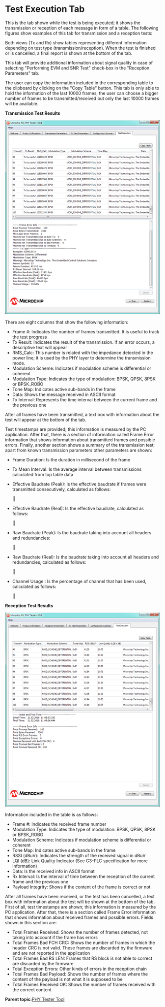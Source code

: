 # Test Execution Tab

This is the tab shown while the test is being executed; it shows the transmission or reception of each message in form of a table. The following figures show examples of this tab for transmission and a reception tests:

Both views \(Tx and Rx\) show tables representing different information depending on test type \(transmission/reception\). When the test is finished or is cancelled, a final report is shown at the bottom of the tab.

This tab will provide additional information about signal quality in case of selecting "Performing EVM and SNR Test" check-box in the "Reception Parameters" tab.

The user can copy the information included in the corresponding table to the clipboard by clicking on the "Copy Table" button. This tab is only able to hold the information of the last 10000 frames; the user can choose a bigger number of frames to be transmitted/received but only the last 10000 frames will be available.

**Transmission Test Results**

![](GUID-88CF08B1-8D14-403A-8C15-ADC076831FA2-low.png "Execution Tab for G3-PLC PHY Layer in Tx Test")

There are eight columns that show the following information:

-   Frame \#: Indicates the number of frames transmitted. It is useful to track the test progress
-   Tx Result: Indicates the result of the transmission. If an error occurs, a descriptive text will appear
-   RMS\_Calc: This number is related with the impedance detected in the power line; it is used by the PHY layer to determine the transmission mode.
-   Modulation Scheme: Indicates if modulation scheme is differential or coherent
-   Modulation Type: Indicates the type of modulation: BPSK, QPSK, 8PSK or BPSK\_ROBO
-   Tone Map: Indicates active sub-bands in the frame
-   Data: Shows the message received in ASCII format
-   Tx Interval: Represents the time interval between the current frame and the previous one

After all frames have been transmitted, a text box with information about the test will appear at the bottom of the tab.

Test timestamps are provided; this information is measured by the PC application. After that, there is a section of information called Frame Error information that shows information about transmitted frames and possible errors. Finally, another section shows a summary of the transmission test; apart from known transmission parameters other parameters are shown:

-   Frame Duration: Is the duration in millisecond of the frame
-   Tx Mean Interval: Is the average interval between transmissions calculated from top table data
-   Effective Baudrate \(Peak\): Is the effective baudrate if frames were transmitted consecutively, calculated as follows:

    ||

-   Effective Baudrate \(Real\): Is the effective baudrate, calculated as follows:

    ||

-   Raw Baudrate \(Peak\): Is the baudrate taking into account all headers and redundancies:

    ||

-   Raw Baudrate \(Real\): Is the baudrate taking into account all headers and redundancies, calculated as follows:

    ||

-   Channel Usage : Is the percentage of channel that has been used, calculated as follows:

    ||


**Reception Test Results**

![](GUID-2A5D6881-98F5-438A-B803-AACDB1153CAC-low.png "Execution Tab for G3-PLC PHY Layer Rx Test")

Information included in the table is as follows:

-   Frame \#: Indicates the received frame number
-   Modulation Type: Indicates the type of modulation: BPSK, QPSK, 8PSK or BPSK\_ROBO
-   Modulation Scheme: Indicates if modulation scheme is differential or coherent
-   Tone Map: Indicates active sub-bands in the frame
-   RSSI \(dBuV\): Indicates the strength of the received signal in dBuV
-   LQI \(dB\): Link Quality Indicator \(See G3-PLC specification for more information\)
-   Data: Is the received info in ASCII format
-   Rx Interval: Is the interval of time between the reception of the current frame and the previous one
-   Payload Integrity: Shows if the content of the frame is correct or not

After all frames have been received, or the test has been cancelled, a text box with information about the test will be shown at the bottom of the tab. First of all, test timestamps are shown; this information is measured by the PC application. After that, there is a section called Frame Error information that shows information about received frames and possible errors. Fields shown in this section are:

-   Total Frames Received: Shows the number of frames detected, not taking into account if the frame has errors
-   Total Frames Bad FCH CRC: Shows the number of frames in which the header CRC is not valid. These frames are discarded by the firmware and are not reported in the application
-   Total Frames Bad RS LEN: Frames that RS block is not able to correct are discarded by the firmware
-   Total Exception Errors: Other kinds of errors in the reception chain
-   Total Frames Bad Payload: Shows the number of frames where the content of the payload is not what it is supposed to be
-   Total Frames Received OK: Shows the number of frames received with the correct content

**Parent topic:**[PHY Tester Tool](GUID-A2A3C4CF-8C73-4F62-9809-2B710A7783A0.md)

